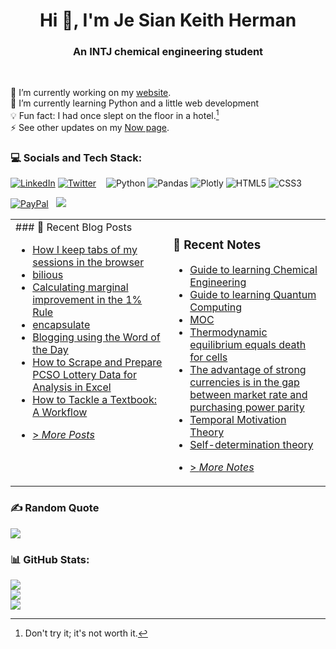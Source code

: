 <h1 align="center">Hi 👋, I'm Je Sian Keith Herman</h1>
<h3 align="center">An INTJ chemical engineering student</h3><br>

🔭 I’m currently working on my [website](https://www.jskherman.com).<br>🌱 I’m currently learning Python and a little web development<br>💡 Fun fact: I had once slept on the floor in a hotel.[^1]<br>⚡ See other updates on my [Now page](https://www.jskherman.com/now).

[^1]: Don't try it; it's not worth it.

### 💻 Socials and Tech Stack:
[![LinkedIn](https://img.shields.io/badge/LinkedIn-%230077B5.svg?logo=linkedin&logoColor=white)](https://linkedin.com/in/jskherman)
[![Twitter](https://img.shields.io/badge/Twitter-%231DA1F2.svg?logo=Twitter&logoColor=white)](https://twitter.com/jskherman) &nbsp;&nbsp;
![Python](https://img.shields.io/badge/python-3670A0?style=flat&logo=python&logoColor=ffdd54)
![Pandas](https://img.shields.io/badge/pandas-%23150458.svg?style=flat&logo=pandas&logoColor=white)
![Plotly](https://img.shields.io/badge/Plotly-%233F4F75.svg?style=flat&logo=plotly&logoColor=white)
![HTML5](https://img.shields.io/badge/html5-%23E34F26.svg?style=flat&logo=html5&logoColor=white)
![CSS3](https://img.shields.io/badge/css3-%231572B6.svg?style=flat&logo=css3&logoColor=white) 

[![PayPal](https://img.shields.io/badge/PayPal-00457C?style=for-the-badge&logo=paypal&logoColor=white)](https://paypal.me/jskherman) &nbsp;
[![](https://visitcount.itsvg.in/api?id=jskherman&icon=0&color=8)](https://visitcount.itsvg.in)

<table><tr><td valign="top" width="50%">
### 📝 Recent Blog Posts

<!-- BLOG-POST-LIST:START -->
- [How I keep tabs of my sessions in the browser](https://www.jskherman.com/posts/sessions/)
- [bilious](https://www.jskherman.com/posts/bilious/)
- [Calculating marginal improvement in the 1% Rule](https://www.jskherman.com/posts/marginal-improvement/)
- [encapsulate](https://www.jskherman.com/posts/encapsulate/)
- [Blogging using the Word of the Day](https://www.jskherman.com/posts/word-of-the-day/)
- [How to Scrape and Prepare PCSO Lottery Data for Analysis in Excel](https://www.jskherman.com/posts/lotto-data/)
- [How to Tackle a Textbook: A Workflow](https://www.jskherman.com/posts/textbook/)
<!-- BLOG-POST-LIST:END -->
- [> *More Posts*](https://www.jskherman.com/posts/)
</td><td valign="top" width="50%">

### 🔖 Recent Notes
<!-- NOTE-LIST:START -->
- [Guide to learning Chemical Engineering](https://notes.jskherman.com/02-mems/Guide-to-learning-Chemical-Engineering/)
- [Guide to learning Quantum Computing](https://notes.jskherman.com/02-mems/Guide-to-learning-Quantum-Computing/)
- [MOC](https://notes.jskherman.com/01-index/MOC/)
- [Thermodynamic equilibrium equals death for cells](https://notes.jskherman.com/02-mems/Thermodynamic-equilibrium-equals-death-for-cells/)
- [The advantage of strong currencies is in the gap between market rate and purchasing power parity](https://notes.jskherman.com/02-mems/The-advantage-of-strong-currencies-is-in-the-gap-between-market-rate-and-purchasing-power-parity/)
- [Temporal Motivation Theory](https://notes.jskherman.com/02-mems/Temporal-Motivation-Theory/)
- [Self-determination theory](https://notes.jskherman.com/02-mems/Self-determination-theory/)
<!-- NOTE-LIST:END -->
- [> *More Notes*](https://notes.jskherman.com/)
</td></tr></table>

### ✍️ Random Quote
![](https://quotes-github-readme.vercel.app/api?type=horizontal&theme=dark)

### 📊 GitHub Stats:
![](https://github-readme-stats.vercel.app/api?username=jskherman&theme=chartreuse-dark&hide_border=false&include_all_commits=true&count_private=true)<br/>
![](https://github-readme-streak-stats.herokuapp.com/?user=jskherman&theme=chartreuse-dark&hide_border=false)<br/>
![](https://github-readme-stats.vercel.app/api/top-langs/?username=jskherman&theme=chartreuse-dark&hide_border=false&include_all_commits=true&count_private=true&layout=compact)

 <!-- Proudly created with GPRM ( https://gprm.itsvg.in ) -->
  
